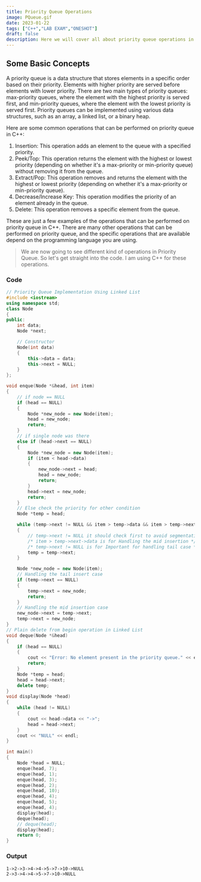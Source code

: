 ```yaml
---
title: Priority Queue Operations 
image: PQueue.gif
date: 2023-01-22
tags: ["C++","LAB EXAM","ONESHOT"]
draft: false
description: Here we will cover all about priority queue operations in a single blog. 
---
```

## Some Basic Concepts
A priority queue is a data structure that stores elements in a specific order based on their priority. Elements with higher priority are served before elements with lower priority. There are two main types of priority queues: max-priority queues, where the element with the highest priority is served first, and min-priority queues, where the element with the lowest priority is served first. Priority queues can be implemented using various data structures, such as an array, a linked list, or a binary heap.


Here are some common operations that can be performed on priority queue in C++:

1. Insertion: This operation adds an element to the queue with a specified priority.
2. Peek/Top: This operation returns the element with the highest or lowest priority (depending on whether it's a max-priority or min-priority queue) without removing it from the queue.
3. Extract/Pop: This operation removes and returns the element with the highest or lowest priority (depending on whether it's a max-priority or min-priority queue).
4. Decrease/Increase Key: This operation modifies the priority of an element already in the queue.
5. Delete: This operation removes a specific element from the queue.

These are just a few examples of the operations that can be performed on priority queue in C++. There are many other operations that can be performed on priority queue, and the specific operations that are available depend on the programming language you are using.

> We are now going to see different kind of operations in Priority Queue. So let's get straight into the code. I am using C++ for these operations.
### Code
```cpp
// Priority Queue Implementation Using Linked List
#include <iostream>
using namespace std;
class Node
{
public:
    int data;
    Node *next;

    // Constructor
    Node(int data)
    {
        this->data = data;
        this->next = NULL;
    }
};

void enque(Node *&head, int item)
{
    // if node == NULL
    if (head == NULL)
    {
        Node *new_node = new Node(item);
        head = new_node;
        return;
    }
    // if single node was there
    else if (head->next == NULL)
    {
        Node *new_node = new Node(item);
        if (item < head->data)
        {
            new_node->next = head;
            head = new_node;
            return;
        }
        head->next = new_node;
        return;
    }
    // Else check the priority for other condition
    Node *temp = head;

    while (temp->next != NULL && item > temp->data && item > temp->next->data)
    {
        // temp->next != NULL it should check first to avoid segmentation fault
        /* item > temp->next->data is for Handling the mid insertion */
        /* temp->next != NULL is for Important for handling tail case */
        temp = temp->next;
    }

    Node *new_node = new Node(item);
    // Handling the tail insert case
    if (temp->next == NULL)
    {
        temp->next = new_node;
        return;
    }
    // Handling the mid insertion case
    new_node->next = temp->next;
    temp->next = new_node;
}
// Plain delete from begin operation in Linked List
void deque(Node *&head)
{
    if (head == NULL)
    {
        cout << "Error: No element present in the priority queue." << endl;
        return;
    }
    Node *temp = head;
    head = head->next;
    delete temp;
}
void display(Node *head)
{
    while (head != NULL)
    {
        cout << head->data << "->";
        head = head->next;
    }
    cout << "NULL" << endl;
}

int main()
{
    Node *head = NULL;
    enque(head, 7);
    enque(head, 1);
    enque(head, 3);
    enque(head, 2);
    enque(head, 10);
    enque(head, 4);
    enque(head, 5);
    enque(head, 4);
    display(head);
    deque(head);
    // deque(head);
    display(head);
    return 0;
}

```
### Output
```
1->2->3->4->4->5->7->10->NULL
2->3->4->4->5->7->10->NULL
```
